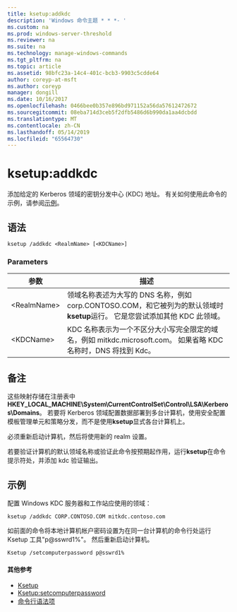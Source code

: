 ```yaml
---
title: ksetup:addkdc
description: 'Windows 命令主题 * * *- '
ms.custom: na
ms.prod: windows-server-threshold
ms.reviewer: na
ms.suite: na
ms.technology: manage-windows-commands
ms.tgt_pltfrm: na
ms.topic: article
ms.assetid: 98bfc23a-14c4-401c-bcb3-9903c5cdde64
author: coreyp-at-msft
ms.author: coreyp
manager: dongill
ms.date: 10/16/2017
ms.openlocfilehash: 0466bee0b357e896bd971152a56da57612472672
ms.sourcegitcommit: 08eba714d3ceb5f2dfb5486d6b990da1aa4dcbdd
ms.translationtype: MT
ms.contentlocale: zh-CN
ms.lasthandoff: 05/14/2019
ms.locfileid: "65564730"
---
```

# <a name="ksetupaddkdc"></a>ksetup:addkdc



添加给定的 Kerberos 领域的密钥分发中心 (KDC) 地址。 有关如何使用此命令的示例，请参阅[示例](#BKMK_Examples)。

## <a name="syntax"></a>语法

```
ksetup /addkdc <RealmName> [<KDCName>] 
```

### <a name="parameters"></a>Parameters

|参数|描述|
|---------|-----------|
|\<RealmName>|领域名称表述为大写的 DNS 名称，例如 corp.CONTOSO.COM，和它被列为的默认领域时**ksetup**运行。 它是您尝试添加其他 KDC 此领域。|
|\<KDCName>|KDC 名称表示为一个不区分大小写完全限定的域名，例如 mitkdc.microsoft.com。 如果省略 KDC 名称时，DNS 将找到 Kdc。|

## <a name="remarks"></a>备注

这些映射存储在注册表中**HKEY_LOCAL_MACHINE\System\CurrentControlSet\Control\LSA\Kerberos\Domains**。 若要将 Kerberos 领域配置数据部署到多台计算机，使用安全配置模板管理单元和策略分发，而不是使用**ksetup**显式各台计算机上。

必须重新启动计算机，然后将使用新的 realm 设置。

若要验证计算机的默认领域名称或验证此命令按预期起作用，运行**ksetup**在命令提示符处，并添加 kdc 验证输出。

## <a name="BKMK_Examples"></a>示例

配置 Windows KDC 服务器和工作站应使用的领域：
```
ksetup /addkdc CORP.CONTOSO.COM mitkdc.contoso.com
```
如前面的命令将本地计算机帐户密码设置为在同一台计算机的命令行处运行 Ksetup 工具"p@sswrd1%"。 然后重新启动计算机。
```
Ksetup /setcomputerpassword p@sswrd1%
```

#### <a name="additional-references"></a>其他参考

-   [Ksetup](ksetup.md)
-   [Ksetup:setcomputerpassword](ksetup-setcomputerpassword.md)
-   [命令行语法项](command-line-syntax-key.md)